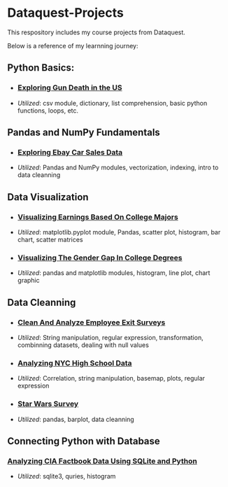 # Dataquest-Projects
This respository includes my course projects from Dataquest.

Below is a reference of my learnning journey:

## Python Basics:
- ### [Exploring Gun Death in the US](https://github.com/tracy15932/Dataquest-Projects/blob/master/US_Gun_Death_Project/Basics.ipynb)
- *Utilized*: csv module, dictionary, list comprehension, basic python functions, loops, etc. 

## Pandas and NumPy Fundamentals
- ### [Exploring Ebay Car Sales Data](https://github.com/tracy15932/Dataquest-Projects/blob/master/Ebay_Sales_Project/Basics.ipynb)
- *Utilized*: Pandas and NumPy modules, vectorization, indexing, intro to data cleanning

## Data Visualization
- ### [Visualizing Earnings Based On College Majors](https://github.com/tracy15932/Dataquest-Projects/blob/master/Recent_Grad_Earning_Project/Basics.ipynb)
- *Utilized*: matplotlib.pyplot module, Pandas, scatter plot, histogram, bar chart, scatter matrices

- ### [Visualizing The Gender Gap In College Degrees](https://github.com/tracy15932/Dataquest-Projects/blob/master/Gender_Gap_In_CollegeDegree_Project/Basics.ipynb)
- *Utilized*: pandas and matplotlib modules, histogram, line plot, chart graphic

## Data Cleanning
- ### [Clean And Analyze Employee Exit Surveys](https://github.com/tracy15932/Dataquest-Projects/blob/master/Clean_And_Analyze_Exit_Surveys/Basics.ipynb)
- *Utilized*: String manipulation, regular expression, transformation, combinning datasets, dealing with null values

- ### [Analyzing NYC High School Data](https://github.com/tracy15932/Dataquest-Projects/blob/master/Analyzing_NYC_HighSchool_Data/Schools.ipynb)
- *Utilized*: Correlation, string manipulation, basemap, plots, regular expression

- ### [Star Wars Survey](https://github.com/tracy15932/Dataquest-Projects/blob/master/Star_Wars_Survey/Basics.ipynb)
- *Utilized*: pandas, barplot, data cleanning

## Connecting Python with Database
### [Analyzing CIA Factbook Data Using SQLite and Python](https://github.com/tracy15932/Dataquest-Projects/blob/master/Analyzing%20CIA%20Factbook/Basics.ipynb)
- *Utilized*: sqlite3, quries, histogram

